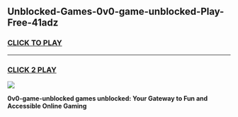 
## Unblocked-Games-0v0-game-unblocked-Play-Free-41adz
<h3>
<a href="https://premium76.site?title=0v0-game-unblocked&ref=20A">CLICK TO PLAY</a></h3>
<hr>

<h3>
<a href="https://premium76.site?title=0v0-game-unblocked&ref=20A">CLICK 2 PLAY</a>
  
</h3>

<a href="https://premium76.site?title=0v0-game-unblocked&ref=20A"><img src="https://clearcache.store/games.png"></a>


**0v0-game-unblocked games unblocked: Your Gateway to Fun and Accessible Online Gaming**
